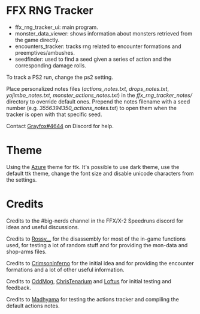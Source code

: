 # FFX RNG Tracker
* ffx_rng_tracker_ui: main program.
* monster_data_viewer: shows information about monsters retrieved from the game directly.
* encounters_tracker: tracks rng related to encounter formations and preemptives/ambushes.
* seedfinder: used to find a seed given a series of action and the corresponding damage rolls.

To track a PS2 run, change the ps2 setting.

Place personalized notes files (*actions_notes.txt*, *drops_notes.txt*, *yojimbo_notes.txt*, *monster_actions_notes.txt*) in the *ffx_rng_tracker_notes/* directory to override default ones. Prepend the notes filename with a seed number (e.g. *3556394350_actions_notes.txt*) to open them when the tracker is open with that specific seed.

Contact [Grayfox#4644](https://discordapp.com/users/195955977223143426/) on Discord for help.

# Theme
Using the [Azure](https://github.com/rdbende/Azure-ttk-theme) theme for ttk.
It's possible to use dark theme, use the default ttk theme, change the font size and disable unicode characters from the settings.

# Credits
Credits to the #big-nerds channel in the FFX/X-2 Speedruns discord for ideas and useful discussions.

Credits to [Rossy__](https://twitter.com/Rossy__TTV) for the disassembly for most of the in-game functions used, for testing a lot of random stuff and for providing the mon-data and shop-arms files.

Credits to [CrimsonInferno](https://www.twitch.tv/crimsoninferno9) for the initial idea and for providing the encounter formations and a lot of other useful information.

Credits to [OddMog](https://www.twitch.tv/oddmog), [ChrisTenarium](https://www.twitch.tv/christenarium) and [Loftus](https://www.twitch.tv/loftus) for initial testing and feedback.

Credits to [Madhyama](https://www.twitch.tv/madhyama) for testing the actions tracker and compiling the default actions notes.
